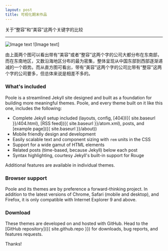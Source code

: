 ```yaml
---
layout: post
title: 可视化期末作品
---
```


关于“整容”和“美容”这两个关键字的比较

-----

![Image text](https://raw.githubusercontent.com/arstome/arstome.github.io/master/public/tableau1.jpg)
![Image text]

由上面两个图可以看出带有“美容”或者“整容”这两个字的公司大都分布在东南部，而在东南地区，又数沿海地区分布的最为密集，整体呈现从中国东部到西部逐渐递减的一个趋势。而从直方图可看出，带有“美容”这两个字的公司比带有“整容”这两个字的公司要多，但总体来说是相差不多的。

### What's included

Poole is a streamlined Jekyll site designed and built as a foundation for building more meaningful themes. Poole, and every theme built on it like this one, includes the following:

* Complete Jekyll setup included (layouts, config, [404]({{ site.baseurl }}/404.html), [RSS feed]({{ site.baseurl }}/atom.xml), posts, and [example page]({{ site.baseurl }}/about))
* Mobile friendly design and development
* Easily scalable text and component sizing with `rem` units in the CSS
* Support for a wide gamut of HTML elements
* Related posts (time-based, because Jekyll) below each post
* Syntax highlighting, courtesy Jekyll's built-in support for Rouge

Additional features are available in individual themes.

### Browser support

Poole and its themes are by preference a forward-thinking project. In addition to the latest versions of Chrome, Safari (mobile and desktop), and Firefox, it is only compatible with Internet Explorer 9 and above.

### Download

These themes are developed on and hosted with GitHub. Head to the [GitHub repository]({{ site.github.repo }}) for downloads, bug reports, and features requests.

Thanks!
